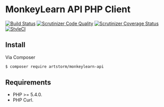 # MonkeyLearn API PHP Client

[![Build Status](http://img.shields.io/travis/artstorm/monkeylearn-api-php/master.svg?style=flat-square)](https://travis-ci.org/artstorm/monkeylearn-api-php)
[![Scrutinizer Code Quality](http://img.shields.io/scrutinizer/g/artstorm/monkeylearn-api-php.svg?style=flat-square)](https://scrutinizer-ci.com/g/artstorm/monkeylearn-api-php/)
[![Scrutinizer Coverage Status](https://img.shields.io/scrutinizer/coverage/g/artstorm/monkeylearn-api-php/master.svg?style=flat-square)](https://scrutinizer-ci.com/g/artstorm/monkeylearn-api-php/code-structure)
[![StyleCI](https://styleci.io/repos/31837635/shield?style=flat-square)](https://styleci.io/repos/31837635)


## Install

Via Composer

``` bash
$ composer require artstorm/monkeylearn-api
```

## Requirements

* PHP >= 5.4.0.
* PHP Curl.
